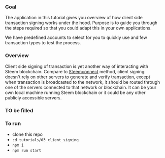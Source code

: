 ### Goal

The application in this tutorial gives you overview of how client side transaction signing works under the hood.
Purpose is to guide you through the steps required so that you could adapt this in your own applications.

We have predefined accounts to select for you to quickly use and few transaction types to test the process.


### Overview

Client side signing of transaction is yet another way of interacting with Steem blockchain. Compare to [Steemconnect](https://github.com/steemit/devportal-tutorials-js/tree/master/tutorials/02_steemconnect) method, client signing doesn't rely on other servers to generate and verify transaction, except when transaction is broadcasted to the network, it should be routed through one of the servers connected to that network or blockchain. It can be your own local machine running Steem blockchain or it could be any other publicly accessible servers.

### TO be filled



### To run

* clone this repo
* `cd tutorials/03_client_signing`
* `npm i`
* `npm run start`